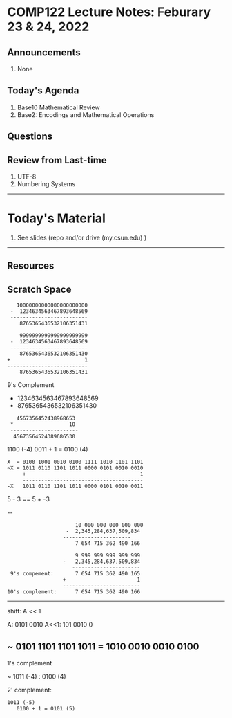 # COMP122 Lecture Notes: Feburary 23 & 24, 2022

## Announcements
   1. None

## Today's Agenda
   1. Base10 Mathematical Review
   1. Base2: Encodings and Mathematical Operations

## Questions

## Review from Last-time
   1. UTF-8
   1. Numbering Systems


---
# Today's Material
   1. See slides (repo and/or drive (my.csun.edu) )

---
## Resources
## Scratch Space
```
   10000000000000000000000
 -  1234634563467893648569
 -------------------------
    8765365436532106351431

    9999999999999999999999
 -  1234634563467893648569
 -------------------------
    8765365436532106351430
+                        1
--------------------------
    8765365436532106351431
```

9's Complement
  * 1234634563467893648569
  * 8765365436532106351430


```
   4567356452438968653
 *                  10
 ----------------------
  45673564524389686530
```

1100 (-4)
   0011 + 1 = 0100 (4)

```
X  = 0100 1001 0010 0100 1111 1010 1101 1101
~X = 1011 0110 1101 1011 0000 0101 0010 0010
     +                                     1
     ---------------------------------------
-X   1011 0110 1101 1011 0000 0101 0010 0011
```




5 - 3 == 5 + -3

--

```
                      10 000 000 000 000 000
                   -  2,345,284,637,509,834
                  ----------------------
                      7 654 715 362 490 166
```

```
                      9 999 999 999 999 999
                  -   2,345,284,637,509,834
                     ----------------------
 9's compement:       7 654 715 362 490 165
                  +                       1
                  -------------------------
10's complement:      7 654 715 362 490 166
```
---

shift:  A << 1

 A:    0101 0010
 A<<1: 101 0010 0 



~  0101 1101 1101 1011
=  1010 0010 0010 0100
--
1's complement

   ~ 1011 (-4)  :  0100 (4)


2' complement:

    1011 (-5)
       0100 + 1 = 0101 (5)
